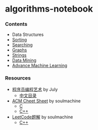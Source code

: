 algorithms-notebook
===================

### Contents

- Data Structures
- [Sorting](sorting/)
- [Searching](searching/)
- [Graphs](graphs/)
- [Strings](strings/)
- [Data Mining](data-mining/)
- [Advance Machine Learning](ml/)

### Resources

- [程序员编程艺术](https://github.com/julycoding/The-Art-Of-Programming-By-July) by July
  - [中文目录](https://github.com/julycoding/The-Art-Of-Programming-By-July/blob/master/ebook/zh/Readme.md)
- [ACM Cheet Sheet](https://github.com/soulmachine/acm-cheat-sheet) by soulmachine
  - [C](https://github.com/soulmachine/acm-cheat-sheet/blob/master/C/%E6%89%8B%E5%86%99%E4%BB%A3%E7%A0%81%E5%BF%85%E5%A4%87%E6%89%8B%E5%86%8C\(C%E7%89%88\).pdf?raw=true)
  - [C++](https://github.com/soulmachine/acm-cheat-sheet/blob/master/C++/%E6%89%8B%E5%86%99%E4%BB%A3%E7%A0%81%E5%BF%85%E5%A4%87%E6%89%8B%E5%86%8C\(C++%E7%89%88\).pdf?raw=true)
- [LeetCode题解](https://github.com/soulmachine/leetcode) by soulmachine
  - [C++](https://github.com/soulmachine/leetcode/raw/master/C%2B%2B/leetcode-cpp.pdf)
